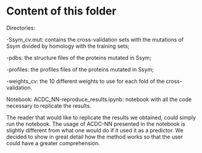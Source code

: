 # Content of this folder
Directories:

  -Ssym_cv.mut: contains the cross-validation sets with the mutations of Ssym divided by homology with the training sets;
  
  -pdbs: the structure files of the proteins mutated in Ssym;
  
  -profiles: the profiles files of the proteins mutated in Ssym;
  
  -weights_cv: the 10 different weights to use for each fold of the cross-validation.

Notebook:
ACDC_NN-reproduce_results.ipynb: notebook with all the code necessary to replicate the results. 

The reader that would like to replicate the results we obtained, could simply run the notebook. The usage of ACDC-NN presented in the notebook is slightly different from what one would do if it used it as a predictor. We decided to show in great detail how the method works so that the user could have a greater comprehension.
